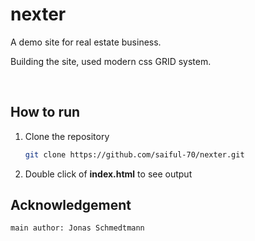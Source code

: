 # nexter
<p> A demo site for real estate business. </p>
<p> Building the site, used modern css GRID system. </p>
<br>

## How to run 
1. Clone the repository

    ```sh
    git clone https://github.com/saiful-70/nexter.git
    ```

2. Double click of __index.html__ to see output

## Acknowledgement
    main author: Jonas Schmedtmann
